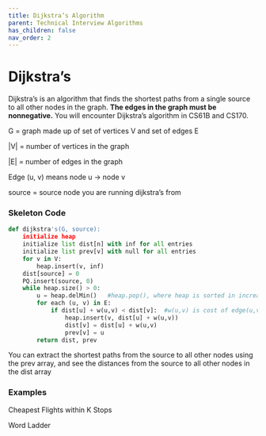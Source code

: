```yaml
---
title: Dijkstra’s Algorithm
parent: Technical Interview Algorithms
has_children: false
nav_order: 2
---
```


# Dijkstra’s

Dijkstra’s is an algorithm that finds the shortest paths from a single source to all other nodes in the graph. **The edges in the graph must be nonnegative.** You will encounter Dijkstra’s algorithm in CS61B and CS170. 


G = graph made up of set of vertices V and set of edges E

|V| = number of vertices in the graph

|E| = number of edges in the graph

Edge (u, v) means node u → node v

source = source node you are running dijkstra’s from


### Skeleton Code

```python
def dijkstra's(G, source):
	initialize heap
	initialize list dist[n] with inf for all entries
	initialize list prev[v] with null for all entries
	for v in V:
		heap.insert(v, inf)
	dist[source] = 0
	PQ.insert(source, 0)
	while heap.size() > 0:
		u = heap.delMin()	#heap.pop(), where heap is sorted in increasing order
		for each (u, v) in E:
			if dist[u] + w(u,v) < dist[v]:	#w(u,v) is cost of edge(u,v)
				heap.insert(v, dist[u] + w(u,v))
				dist[v] = dist[u] + w(u,v)
				prev[v] = u
		return dist, prev
```


You can extract the shortest paths from the source to all other nodes using the prev array, and see the distances from the source to all other nodes in the dist array




### Examples


Cheapest Flights within K Stops

Word Ladder